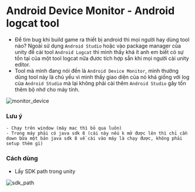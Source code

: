 # Android Device Monitor - Android logcat tool

- Để tìm bug khi build game ra thiết bị android thì mọi người hay dùng tool nào? Ngoài sử dụng `Android Studio` hoặc vào package manager của unity để cài tool `Android Logcat` thì mình thấy khá ít anh em biết có sự tồn tại của một tool logcat nữa đươc tích hợp sẵn khi mọi người cài unity editor.
- Tool mà mình đang nói đến là `Android Device Monitor`, mình thường dùng tool này là chủ yếu vì mình thấy giao diện của nó khá giống với log của `Android Studio` mà lại không phải cài thêm `Android Studio` gây tốn thêm bộ nhớ cho máy tính.

![monitor_device](https://github.com/user-attachments/assets/6aa8740a-cb9a-4e51-bffd-b70d8a91657f)

### Lưu ý
```
- Chạy trên window (máy mac thì bỏ qua luôn)
- Trong máy phải có java sdk 8 (cái này nếu k mở được lên thì chỉ cần down bừa một bản java sdk 8 về cài vào máy là chạy được, không phải setup thêm gì)
```
### Cách dùng

- Lấy SDK path trong unity

![sdk_path](https://github.com/user-attachments/assets/48cce3c0-08d6-41fd-a77c-786cd8f9f356)

